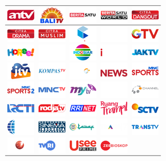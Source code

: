 | ![](https://raw.githubusercontent.com/RevGear/logo/master/Countries/ID/ANTV.png) | ![](https://raw.githubusercontent.com/RevGear/logo/master/Countries/ID/BaliTV.png) | ![](https://raw.githubusercontent.com/RevGear/logo/master/Countries/ID/BeritaSatu.png) | ![](https://raw.githubusercontent.com/RevGear/logo/master/Countries/ID/BeritaSatuWorld.png) | ![](https://raw.githubusercontent.com/RevGear/logo/master/Countries/ID/CitraDangdut.png) | 
|:---:|:---:|:---:|:---:|:---:| 
| ![](https://raw.githubusercontent.com/RevGear/logo/master/Countries/ID/CitraDrama.png) | ![](https://raw.githubusercontent.com/RevGear/logo/master/Countries/ID/CitraMuslim.png) | ![](https://raw.githubusercontent.com/RevGear/logo/master/Countries/ID/CitraTV.png) | ![](https://raw.githubusercontent.com/RevGear/logo/master/Countries/ID/Galaxy.png) | ![](https://raw.githubusercontent.com/RevGear/logo/master/Countries/ID/GTV.png) | 
| ![](https://raw.githubusercontent.com/RevGear/logo/master/Countries/ID/Horee.png) | ![](https://raw.githubusercontent.com/RevGear/logo/master/Countries/ID/IMC.png) | ![](https://raw.githubusercontent.com/RevGear/logo/master/Countries/ID/Indosiar.png) | ![](https://raw.githubusercontent.com/RevGear/logo/master/Countries/ID/INews.png) | ![](https://raw.githubusercontent.com/RevGear/logo/master/Countries/ID/JakTV.png) | 
| ![](https://raw.githubusercontent.com/RevGear/logo/master/Countries/ID/JTV.png) | ![](https://raw.githubusercontent.com/RevGear/logo/master/Countries/ID/KompasTV.png) | ![](https://raw.githubusercontent.com/RevGear/logo/master/Countries/ID/MetroTV.png) | ![](https://raw.githubusercontent.com/RevGear/logo/master/Countries/ID/MNCNews.png) | ![](https://raw.githubusercontent.com/RevGear/logo/master/Countries/ID/MNCSports.png) | 
| ![](https://raw.githubusercontent.com/RevGear/logo/master/Countries/ID/MNCSports2.png) | ![](https://raw.githubusercontent.com/RevGear/logo/master/Countries/ID/MNCTV.png) | ![](https://raw.githubusercontent.com/RevGear/logo/master/Countries/ID/MyTV.png) | ![](https://raw.githubusercontent.com/RevGear/logo/master/Countries/ID/NET.png) | ![](https://raw.githubusercontent.com/RevGear/logo/master/Countries/ID/OChannel.png) | 
| ![](https://raw.githubusercontent.com/RevGear/logo/master/Countries/ID/RCTI.png) | ![](https://raw.githubusercontent.com/RevGear/logo/master/Countries/ID/RodjaTV.png) | ![](https://raw.githubusercontent.com/RevGear/logo/master/Countries/ID/RRINet.png) | ![](https://raw.githubusercontent.com/RevGear/logo/master/Countries/ID/RuangTrampil.png) | ![](https://raw.githubusercontent.com/RevGear/logo/master/Countries/ID/SCTV.png) | 
| ![](https://raw.githubusercontent.com/RevGear/logo/master/Countries/ID/SEAToday.png) | ![](https://raw.githubusercontent.com/RevGear/logo/master/Countries/ID/SinemaIndonesia.png) | ![](https://raw.githubusercontent.com/RevGear/logo/master/Countries/ID/TawafTV.png) | ![](https://raw.githubusercontent.com/RevGear/logo/master/Countries/ID/Trans7.png) | ![](https://raw.githubusercontent.com/RevGear/logo/master/Countries/ID/TransTV.png) | 
| ![](https://raw.githubusercontent.com/RevGear/logo/master/Countries/ID/tvOne.png) | ![](https://raw.githubusercontent.com/RevGear/logo/master/Countries/ID/TVRISport.png) | ![](https://raw.githubusercontent.com/RevGear/logo/master/Countries/ID/UseePrime.png) | ![](https://raw.githubusercontent.com/RevGear/logo/master/Countries/ID/ZeeBioskop.png)  | 
